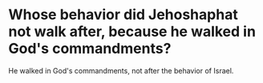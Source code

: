 # Whose behavior did Jehoshaphat not walk after, because he walked in God's commandments?

He walked in God's commandments, not after the behavior of Israel. 